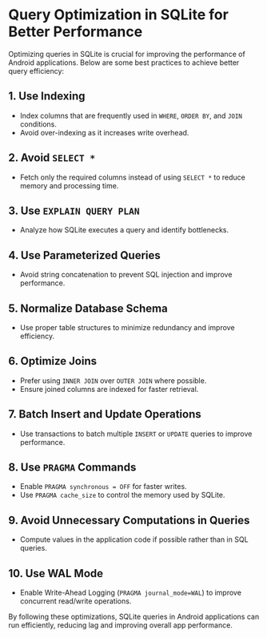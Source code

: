 # Query Optimization in SQLite for Better Performance

Optimizing queries in SQLite is crucial for improving the performance of Android applications. Below are some best practices to achieve better query efficiency:

## 1. Use Indexing
- Index columns that are frequently used in `WHERE`, `ORDER BY`, and `JOIN` conditions.
- Avoid over-indexing as it increases write overhead.

## 2. Avoid `SELECT *`
- Fetch only the required columns instead of using `SELECT *` to reduce memory and processing time.

## 3. Use `EXPLAIN QUERY PLAN`
- Analyze how SQLite executes a query and identify bottlenecks.

## 4. Use Parameterized Queries
- Avoid string concatenation to prevent SQL injection and improve performance.

## 5. Normalize Database Schema
- Use proper table structures to minimize redundancy and improve efficiency.

## 6. Optimize Joins
- Prefer using `INNER JOIN` over `OUTER JOIN` where possible.
- Ensure joined columns are indexed for faster retrieval.

## 7. Batch Insert and Update Operations
- Use transactions to batch multiple `INSERT` or `UPDATE` queries to improve performance.

## 8. Use `PRAGMA` Commands
- Enable `PRAGMA synchronous = OFF` for faster writes.
- Use `PRAGMA cache_size` to control the memory used by SQLite.

## 9. Avoid Unnecessary Computations in Queries
- Compute values in the application code if possible rather than in SQL queries.

## 10. Use WAL Mode
- Enable Write-Ahead Logging (`PRAGMA journal_mode=WAL`) to improve concurrent read/write operations.

By following these optimizations, SQLite queries in Android applications can run efficiently, reducing lag and improving overall app performance.

